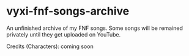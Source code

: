 # vyxi-fnf-songs-archive
An unfinished archive of my FNF songs. Some songs will be remained privately until they get uploaded on YouTube.

Credits (Characters):
coming soon
